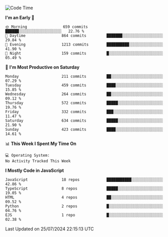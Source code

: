 <!--START_SECTION:waka-->
![Code Time](http://img.shields.io/badge/Code%20Time-3%2C336%20hrs%2031%20mins-blue)

**I'm an Early 🐤** 

```text
🌞 Morning                659 commits         ██████░░░░░░░░░░░░░░░░░░░   22.76 % 
🌆 Daytime                864 commits         ███████░░░░░░░░░░░░░░░░░░   29.84 % 
🌃 Evening                1213 commits        ██████████░░░░░░░░░░░░░░░   41.90 % 
🌙 Night                  159 commits         █░░░░░░░░░░░░░░░░░░░░░░░░   05.49 % 
```
📅 **I'm Most Productive on Saturday** 

```text
Monday                   211 commits         ██░░░░░░░░░░░░░░░░░░░░░░░   07.29 % 
Tuesday                  459 commits         ████░░░░░░░░░░░░░░░░░░░░░   15.85 % 
Wednesday                264 commits         ██░░░░░░░░░░░░░░░░░░░░░░░   09.12 % 
Thursday                 572 commits         █████░░░░░░░░░░░░░░░░░░░░   19.76 % 
Friday                   332 commits         ███░░░░░░░░░░░░░░░░░░░░░░   11.47 % 
Saturday                 634 commits         █████░░░░░░░░░░░░░░░░░░░░   21.90 % 
Sunday                   423 commits         ████░░░░░░░░░░░░░░░░░░░░░   14.61 % 
```


📊 **This Week I Spent My Time On** 

```text
💻 Operating System: 
No Activity Tracked This Week
```

**I Mostly Code in JavaScript** 

```text
JavaScript               18 repos            ███████████░░░░░░░░░░░░░░   42.86 % 
TypeScript               8 repos             █████░░░░░░░░░░░░░░░░░░░░   19.05 % 
HTML                     4 repos             ██░░░░░░░░░░░░░░░░░░░░░░░   09.52 % 
Python                   2 repos             █░░░░░░░░░░░░░░░░░░░░░░░░   04.76 % 
EJS                      1 repo              █░░░░░░░░░░░░░░░░░░░░░░░░   02.38 % 
```




 Last Updated on 25/07/2024 22:15:13 UTC
<!--END_SECTION:waka-->

<!--
**likaiqiang/likaiqiang** is a ✨ _special_ ✨ repository because its `README.md` (this file) appears on your GitHub profile.

Here are some ideas to get you started:

- 🔭 I’m currently working on ...
- 🌱 I’m currently learning ...
- 👯 I’m looking to collaborate on ...
- 🤔 I’m looking for help with ...
- 💬 Ask me about ...
- 📫 How to reach me: ...
- 😄 Pronouns: ...
- ⚡ Fun fact: ...
-->
